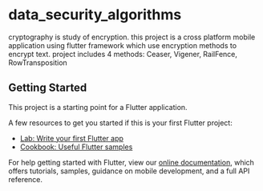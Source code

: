 # data_security_algorithms

cryptography is study of encryption.
this project is a cross platform mobile application using flutter framework which use encryption methods to encrypt text.
project includes 4 methods: Ceaser, Vigener, RailFence, RowTransposition

## Getting Started

This project is a starting point for a Flutter application.

A few resources to get you started if this is your first Flutter project:

- [Lab: Write your first Flutter app](https://flutter.dev/docs/get-started/codelab)
- [Cookbook: Useful Flutter samples](https://flutter.dev/docs/cookbook)

For help getting started with Flutter, view our
[online documentation](https://flutter.dev/docs), which offers tutorials,
samples, guidance on mobile development, and a full API reference.
